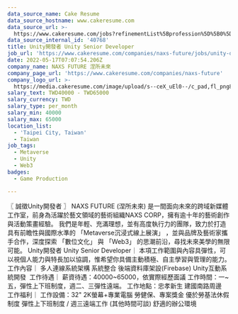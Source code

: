 ```yaml
---
data_source_name: Cake Resume
data_source_hostname: www.cakeresume.com
data_source_url: >-
  https://www.cakeresume.com/jobs?refinementList%5Bprofession%5D%5B0%5D=game-production&range%5Bsalary_range%5D%5Bmin%5D=1000000
data_source_internal_id: '40768'
title: Unity開發者 Unity Senior Developer
job_url: 'https://www.cakeresume.com/companies/naxs-future/jobs/unity-developer-abac5e'
date: 2022-05-17T07:07:54.206Z
company_name: NAXS FUTURE 涅所未來
company_page_url: 'https://www.cakeresume.com/companies/naxs-future'
company_logo_url: >-
  https://media.cakeresume.com/image/upload/s--ceX_uEl0--/c_pad,fl_png8,h_200,w_200/v1652699314/aljjoo1d8rmktdlqo3xy.png
salary_text: TWD40000 - TWD65000
salary_currency: TWD
salary_type: per_month
salary_min: 40000
salary_max: 65000
location_list:
  - 'Taipei City, Taiwan'
  - Taiwan
job_tags:
  - Metaverse
  - Unity
  - Web3
badges:
  - Game Production

---
```


〖 誠徵Unity開發者 〗 NAXS FUTURE (涅所未來) 是一間面向未來的跨域新媒體工作室，前身為活躍於藝文領域的藝術組織NAXS CORP，擁有逾十年的藝術創作與活動策畫經驗。 我們是年輕、充滿理想，並有高度執行力的團隊，致力於打造具有前瞻性與國際水準的 「Metaverse沉浸式線上展演」 ，並與品牌及藝術家攜手合作，深度探索 「數位文化」 與 「Web3」 的思潮前沿，尋找未來美學的無限可能。 Unity開發者 Unity Senior Developer｜ 本項工作範圍與內容具彈性，可以視個人能力與特長加以協調，惟希望你具備主動積極、自主學習與管理的能力。 ​​ 工作內容｜ 多人連線系統架構 系統整合 後端資料庫架設(Firebase) Unity互動系統開發 ​ 工作待遇｜ 薪資待遇：40000~65000，依實際經歷面議 工作時間：一~五，彈性上下班制度，週二、三彈性遠端。 工作地點：忠孝新生 建國南路周邊 ​ 工作福利｜ 工作設備：32" 2K螢幕+專業電腦 勞健保、專案獎金 優於勞基法休假制度 彈性上下班制度 / 週三遠端工作 (其他時間可談) 舒適的辦公環境